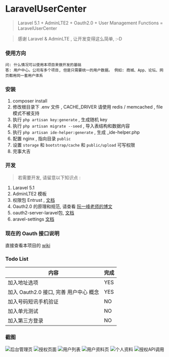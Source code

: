 # LaravelUserCenter

> Laravel 5.1 + AdminLTE2 + Oauth2.0 + User Management Functions = LaravelUserCenter

> 感谢 Laravel & AdminLTE , 让开发变得这么简单, :-D

### 使用方向

    问: 什么情况可以使用本项目来做开发的基础
    答: 用户中心。公司有多个项目, 但是只需要统一的用户数据。 例如: 商城、App、论坛、网页都用同一套用户体系


### 安装

1. composer install
2. 修改根目录下 .env 文件 , CACHE_DRIVER 请使用 redis / memcached , file 模式不被支持
3. 执行 `php artisan key:generate` , 生成随机 key
4. 执行 `php artisan migrate --seed` , 导入表结构和数据内容
5. 执行 `php artisan ide-helper:generate` , 生成 _ide-helper.php
6. 配置 nginx , 指向目录 `public`
7. 设置 `storage` 和 `bootstrap/cache` 和 `public/upload` 可写权限
8. 完事大吉

### 开发

> 若需要开发, 请留意以下知识点 :

1. Laravel 5.1
2. AdminLTE2 模板
3. 权限包 Entrust , [文档](https://github.com/Zizaco/entrust)
4. Oauth2.0 的原理和规范, 请查看 [阮一峰老师的博文](http://www.ruanyifeng.com/blog/2014/05/oauth_2_0.html)
5. oauth2-server-laravel包, [文档](https://github.com/lucadegasperi/oauth2-server-laravel/tree/master/docs#readme)
6. aravel-settings [文档](https://github.com/anlutro/laravel-settings)

### 现在的 Oauth 接口说明

直接查看本项目的 [wiki](https://github.com/goodspb/laravel-user-center)

### Todo List

<table>
<thead>
    <tr>
        <th>内容</th>
        <th>完成</th>
    </tr>
</thead>
<tbody>
    <tr>
        <td>加入地址选项</td>
        <td>YES</td>
    </tr>
    <tr>
        <td>加入 Oauth2.0 接口, 完善 用户中心 概念</td>
        <td>YES</td>
    </tr>
    <tr>
        <td>加入号码短讯手机验证</td>
        <td>NO</td>
    </tr>
    <tr>
        <td>加入单元测试</td>
        <td>NO</td>
    </tr>
    <tr>
        <td>加入第三方登录</td>
        <td>NO</td>
    </tr>
</tbody>
</table>

### 截图 

![后台管理页](http://img.goodspb.net/wp-content/uploads/2016/07/%E5%B1%8F%E5%B9%95%E5%BF%AB%E7%85%A7-2016-07-22-%E4%B8%8B%E5%8D%8811.58.09.png)
![授权页面](http://img.goodspb.net/wp-content/uploads/2016/07/屏幕快照-2016-07-22-下午11.57.48.png)
![用户列表](http://img.goodspb.net/wp-content/uploads/2016/07/屏幕快照-2016-07-22-下午11.58.34.png)
![用户资料页](http://img.goodspb.net/wp-content/uploads/2016/07/屏幕快照-2016-07-22-下午11.59.02.png)
![个人资料](http://img.goodspb.net/wp-content/uploads/2016/07/屏幕快照-2016-07-23-上午12.01.03.png)
![授权API调用](http://img.goodspb.net/wp-content/uploads/2016/07/屏幕快照-2016-07-23-上午12.00.28.png)

